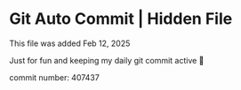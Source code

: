 # Git Auto Commit | Hidden File

This file was added Feb 12, 2025

Just for fun and keeping my daily git commit active 🤪

commit number: 407437
